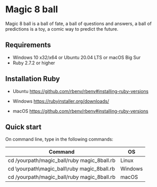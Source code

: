 Magic 8 ball
=
Magic 8 ball is a ball of fate, a ball of questions and answers, a ball of predictions is a toy, a comic way to predict the future.

Requirements
-
* Windows 10 x32/x64 or Ubuntu 20.04 LTS or macOS Big Sur
* Ruby 2.7.2  or higher

Installation Ruby
-

* Ubuntu
https://github.com/rbenv/rbenv#installing-ruby-versions

* Windows
https://rubyinstaller.org/downloads/

* macOS
https://github.com/rbenv/rbenv#installing-ruby-versions

Quick start
-
On command line, type in the following commands:

Command | OS
--- | ---
cd /yourpath/magic_ball/ruby magic_8ball.rb | Linux
cd \yourpath\magic_ball\ruby magic_8ball.rb| Windows
cd /yourpath/magic_ball/ruby magic_8ball.rb | macOS
